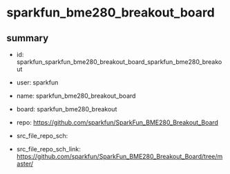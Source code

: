 # sparkfun_bme280_breakout_board
 
## summary 
* id: sparkfun_sparkfun_bme280_breakout_board_sparkfun_bme280_breakout
* user: sparkfun
* name: sparkfun_bme280_breakout_board
* board: sparkfun_bme280_breakout
* repo: https://github.com/sparkfun/SparkFun_BME280_Breakout_Board



* src_file_repo_sch: 
* src_file_repo_sch_link: https://github.com/sparkfun/SparkFun_BME280_Breakout_Board/tree/master/







